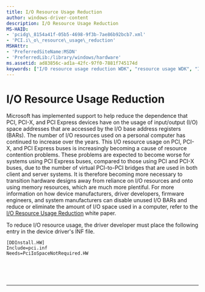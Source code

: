 ```yaml
---
title: I/O Resource Usage Reduction
author: windows-driver-content
description: I/O Resource Usage Reduction
MS-HAID:
- 'pcidg\_8154a41f-05b5-4698-9f3b-7ae86b92bcb7.xml'
- 'PCI.i\_o\_resource\_usage\_reduction'
MSHAttr:
- 'PreferredSiteName:MSDN'
- 'PreferredLib:/library/windows/hardware'
ms.assetid: ad83856c-ad1a-42fc-97f0-7881f745174d
keywords: ["I/O resource usage reduction WDK", "resource usage WDK", "I/O resources WDK"]
---
```


# I/O Resource Usage Reduction


Microsoft has implemented support to help reduce the dependence that PCI, PCI-X, and PCI Express devices have on the usage of input/output (I/O) space addresses that are accessed by the I/O base address registers (BARs). The number of I/O resources used on a personal computer has continued to increase over the years. This I/O resource usage on PCI, PCI-X, and PCI Express buses is increasingly becoming a cause of resource contention problems. These problems are expected to become worse for systems using PCI Express buses, compared to those using PCI and PCI-X buses, due to the number of virtual PCI-to-PCI bridges that are used in both client and server systems. It is therefore becoming more necessary to transition hardware designs away from reliance on I/O resources and onto using memory resources, which are much more plentiful. For more information on how device manufacturers, driver developers, firmware engineers, and system manufacturers can disable unused I/O BARs and reduce or eliminate the amount of I/O space used in a computer, refer to the [I/O Resource Usage Reduction](http://go.microsoft.com/fwlink/p/?linkid=74197) white paper.

To reduce I/O resource usage, the driver developer must place the following entry in the device driver's INF file.

```
[DDInstall.HW]
Include=pci.inf
Needs=PciIoSpaceNotRequired.HW
```

 

 


--------------------


